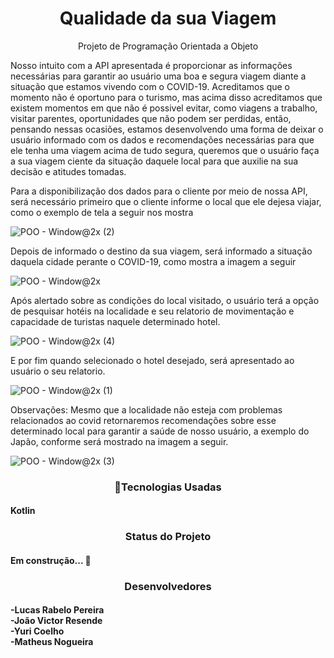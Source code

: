<h1 align="center">Qualidade da sua Viagem</h1>
<p align="center">Projeto de Programação Orientada a Objeto</p>

Nosso intuito com a API apresentada é proporcionar as informações necessárias para garantir ao usuário uma boa e segura viagem diante a situação que estamos vivendo com o COVID-19. Acreditamos que o momento não é oportuno para o turismo, mas acima disso acreditamos que existem momentos em que não é possivel evitar, como viagens a trabalho, visitar parentes, oportunidades que não podem ser perdidas, então, pensando nessas ocasiões, estamos desenvolvendo uma forma de deixar o usuário informado com os dados e recomendações necessárias para que ele tenha uma viagem acima de tudo segura, queremos que o usuário faça a sua viagem ciente da situação daquele local para que auxilie na sua  decisão e atitudes tomadas.

Para a disponibilização dos dados para o cliente por meio de nossa API, será necessário primeiro que o cliente informe o local que ele dejesa viajar, como o exemplo de tela a seguir nos mostra

![POO - Window@2x (2)](https://user-images.githubusercontent.com/39573550/115754700-d92aeb80-a372-11eb-925d-1164007c6700.png)

Depois de informado o destino da sua viagem, será informado a situação daquela cidade perante o COVID-19, como mostra a imagem a seguir

![POO - Window@2x](https://user-images.githubusercontent.com/39573550/115755651-f2806780-a373-11eb-8dfb-53f19ad7580e.png)

Após alertado sobre as condições do local visitado, o usuário terá a opção de pesquisar hotéis na localidade e seu relatorio de movimentação e capacidade de turistas naquele determinado hotel.

![POO - Window@2x (4)](https://user-images.githubusercontent.com/39573550/115757893-ec3ebb00-a374-11eb-896b-96ef22b8af68.png)

E por fim quando selecionado o hotel desejado, será apresentado ao usuário o seu relatorio.

![POO - Window@2x (1)](https://user-images.githubusercontent.com/39573550/115758032-11cbc480-a375-11eb-9587-63ab9dd8d1ab.png)


Observações: Mesmo que a localidade não esteja com problemas relacionados ao covid retornaremos recomendações sobre esse determinado local para garantir a saúde de nosso usuário, a exemplo do Japão, conforme será mostrado na imagem a seguir.

![POO - Window@2x (3)](https://user-images.githubusercontent.com/39573550/115758390-725b0180-a375-11eb-9e66-eab2e228d0f0.png)


<h3 align="center">🚀Tecnologias Usadas</h3>
<h4> 
	  Kotlin
</h4>

<h3 align="center">Status do Projeto</h3>
<h4> 
	  Em construção...  🚧
</h4>

<h3 align="center">Desenvolvedores</h3>

<h4> 
	  -Lucas Rabelo Pereira<br>
   -João Victor Resende<br>
   -Yuri Coelho<br>
   -Matheus Nogueira<br>
</h4>

